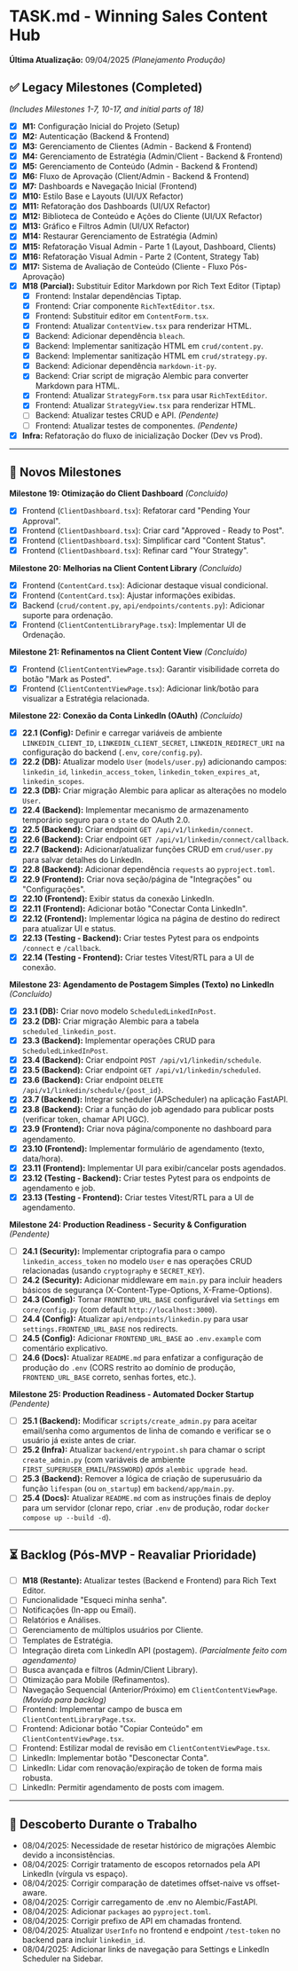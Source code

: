 # TASK.md - Winning Sales Content Hub

**Última Atualização:** 09/04/2025 *(Planejamento Produção)*

## ✅ Legacy Milestones (Completed)

*(Includes Milestones 1-7, 10-17, and initial parts of 18)*
*   [x] **M1:** Configuração Inicial do Projeto (Setup)
*   [x] **M2:** Autenticação (Backend & Frontend)
*   [x] **M3:** Gerenciamento de Clientes (Admin - Backend & Frontend)
*   [x] **M4:** Gerenciamento de Estratégia (Admin/Client - Backend & Frontend)
*   [x] **M5:** Gerenciamento de Conteúdo (Admin - Backend & Frontend)
*   [x] **M6:** Fluxo de Aprovação (Client/Admin - Backend & Frontend)
*   [x] **M7:** Dashboards e Navegação Inicial (Frontend)
*   [x] **M10:** Estilo Base e Layouts (UI/UX Refactor)
*   [x] **M11:** Refatoração dos Dashboards (UI/UX Refactor)
*   [x] **M12:** Biblioteca de Conteúdo e Ações do Cliente (UI/UX Refactor)
*   [x] **M13:** Gráfico e Filtros Admin (UI/UX Refactor)
*   [x] **M14:** Restaurar Gerenciamento de Estratégia (Admin)
*   [x] **M15:** Refatoração Visual Admin - Parte 1 (Layout, Dashboard, Clients)
*   [x] **M16:** Refatoração Visual Admin - Parte 2 (Content, Strategy Tab)
*   [x] **M17:** Sistema de Avaliação de Conteúdo (Cliente - Fluxo Pós-Aprovação)
*   [x] **M18 (Parcial):** Substituir Editor Markdown por Rich Text Editor (Tiptap)
    *   [x] Frontend: Instalar dependências Tiptap.
    *   [x] Frontend: Criar componente `RichTextEditor.tsx`.
    *   [x] Frontend: Substituir editor em `ContentForm.tsx`.
    *   [x] Frontend: Atualizar `ContentView.tsx` para renderizar HTML.
    *   [x] Backend: Adicionar dependência `bleach`.
    *   [x] Backend: Implementar sanitização HTML em `crud/content.py`.
    *   [x] Backend: Implementar sanitização HTML em `crud/strategy.py`.
    *   [x] Backend: Adicionar dependência `markdown-it-py`.
    *   [x] Backend: Criar script de migração Alembic para converter Markdown para HTML.
    *   [x] Frontend: Atualizar `StrategyForm.tsx` para usar `RichTextEditor`.
    *   [x] Frontend: Atualizar `StrategyView.tsx` para renderizar HTML.
    *   [ ] Backend: Atualizar testes CRUD e API. *(Pendente)*
    *   [ ] Frontend: Atualizar testes de componentes. *(Pendente)*
*   [x] **Infra:** Refatoração do fluxo de inicialização Docker (Dev vs Prod).

---

## 🎯 Novos Milestones

**Milestone 19: Otimização do Client Dashboard** *(Concluído)*
*   [x] Frontend (`ClientDashboard.tsx`): Refatorar card "Pending Your Approval".
*   [x] Frontend (`ClientDashboard.tsx`): Criar card "Approved - Ready to Post".
*   [x] Frontend (`ClientDashboard.tsx`): Simplificar card "Content Status".
*   [x] Frontend (`ClientDashboard.tsx`): Refinar card "Your Strategy".

**Milestone 20: Melhorias na Client Content Library** *(Concluído)*
*   [x] Frontend (`ContentCard.tsx`): Adicionar destaque visual condicional.
*   [x] Frontend (`ContentCard.tsx`): Ajustar informações exibidas.
*   [x] Backend (`crud/content.py`, `api/endpoints/contents.py`): Adicionar suporte para ordenação.
*   [x] Frontend (`ClientContentLibraryPage.tsx`): Implementar UI de Ordenação.

**Milestone 21: Refinamentos na Client Content View** *(Concluído)*
*   [x] Frontend (`ClientContentViewPage.tsx`): Garantir visibilidade correta do botão "Mark as Posted".
*   [x] Frontend (`ClientContentViewPage.tsx`): Adicionar link/botão para visualizar a Estratégia relacionada.

**Milestone 22: Conexão da Conta LinkedIn (OAuth)** *(Concluído)*
*   [x] **22.1 (Config):** Definir e carregar variáveis de ambiente `LINKEDIN_CLIENT_ID`, `LINKEDIN_CLIENT_SECRET`, `LINKEDIN_REDIRECT_URI` na configuração do backend (`.env`, `core/config.py`).
*   [x] **22.2 (DB):** Atualizar modelo `User` (`models/user.py`) adicionando campos: `linkedin_id`, `linkedin_access_token`, `linkedin_token_expires_at`, `linkedin_scopes`.
*   [x] **22.3 (DB):** Criar migração Alembic para aplicar as alterações no modelo `User`.
*   [x] **22.4 (Backend):** Implementar mecanismo de armazenamento temporário seguro para o `state` do OAuth 2.0.
*   [x] **22.5 (Backend):** Criar endpoint `GET /api/v1/linkedin/connect`.
*   [x] **22.6 (Backend):** Criar endpoint `GET /api/v1/linkedin/connect/callback`.
*   [x] **22.7 (Backend):** Adicionar/atualizar funções CRUD em `crud/user.py` para salvar detalhes do LinkedIn.
*   [x] **22.8 (Backend):** Adicionar dependência `requests` ao `pyproject.toml`.
*   [x] **22.9 (Frontend):** Criar nova seção/página de "Integrações" ou "Configurações".
*   [x] **22.10 (Frontend):** Exibir status da conexão LinkedIn.
*   [x] **22.11 (Frontend):** Adicionar botão "Conectar Conta LinkedIn".
*   [x] **22.12 (Frontend):** Implementar lógica na página de destino do redirect para atualizar UI e status.
*   [x] **22.13 (Testing - Backend):** Criar testes Pytest para os endpoints `/connect` e `/callback`.
*   [x] **22.14 (Testing - Frontend):** Criar testes Vitest/RTL para a UI de conexão.

**Milestone 23: Agendamento de Postagem Simples (Texto) no LinkedIn** *(Concluído)*
*   [x] **23.1 (DB):** Criar novo modelo `ScheduledLinkedInPost`.
*   [x] **23.2 (DB):** Criar migração Alembic para a tabela `scheduled_linkedin_post`.
*   [x] **23.3 (Backend):** Implementar operações CRUD para `ScheduledLinkedInPost`.
*   [x] **23.4 (Backend):** Criar endpoint `POST /api/v1/linkedin/schedule`.
*   [x] **23.5 (Backend):** Criar endpoint `GET /api/v1/linkedin/scheduled`.
*   [x] **23.6 (Backend):** Criar endpoint `DELETE /api/v1/linkedin/schedule/{post_id}`.
*   [x] **23.7 (Backend):** Integrar scheduler (APScheduler) na aplicação FastAPI.
*   [x] **23.8 (Backend):** Criar a função do job agendado para publicar posts (verificar token, chamar API UGC).
*   [x] **23.9 (Frontend):** Criar nova página/componente no dashboard para agendamento.
*   [x] **23.10 (Frontend):** Implementar formulário de agendamento (texto, data/hora).
*   [x] **23.11 (Frontend):** Implementar UI para exibir/cancelar posts agendados.
*   [x] **23.12 (Testing - Backend):** Criar testes Pytest para os endpoints de agendamento e job.
*   [x] **23.13 (Testing - Frontend):** Criar testes Vitest/RTL para a UI de agendamento.

**Milestone 24: Production Readiness - Security & Configuration** *(Pendente)*
*   [ ] **24.1 (Security):** Implementar criptografia para o campo `linkedin_access_token` no modelo `User` e nas operações CRUD relacionadas (usando `cryptography` e `SECRET_KEY`).
*   [ ] **24.2 (Security):** Adicionar middleware em `main.py` para incluir headers básicos de segurança (X-Content-Type-Options, X-Frame-Options).
*   [ ] **24.3 (Config):** Tornar `FRONTEND_URL_BASE` configurável via `Settings` em `core/config.py` (com default `http://localhost:3000`).
*   [ ] **24.4 (Config):** Atualizar `api/endpoints/linkedin.py` para usar `settings.FRONTEND_URL_BASE` nos redirects.
*   [ ] **24.5 (Config):** Adicionar `FRONTEND_URL_BASE` ao `.env.example` com comentário explicativo.
*   [ ] **24.6 (Docs):** Atualizar `README.md` para enfatizar a configuração de produção do `.env` (CORS restrito ao domínio de produção, `FRONTEND_URL_BASE` correto, senhas fortes, etc.).

**Milestone 25: Production Readiness - Automated Docker Startup** *(Pendente)*
*   [ ] **25.1 (Backend):** Modificar `scripts/create_admin.py` para aceitar email/senha como argumentos de linha de comando e verificar se o usuário já existe antes de criar.
*   [ ] **25.2 (Infra):** Atualizar `backend/entrypoint.sh` para chamar o script `create_admin.py` (com variáveis de ambiente `FIRST_SUPERUSER_EMAIL`/`PASSWORD`) *após* `alembic upgrade head`.
*   [ ] **25.3 (Backend):** Remover a lógica de criação de superusuário da função `lifespan` (ou `on_startup`) em `backend/app/main.py`.
*   [ ] **25.4 (Docs):** Atualizar `README.md` com as instruções finais de deploy para um servidor (clonar repo, criar `.env` de produção, rodar `docker compose up --build -d`).

---

## ⏳ Backlog (Pós-MVP - Reavaliar Prioridade)

*   [ ] **M18 (Restante):** Atualizar testes (Backend e Frontend) para Rich Text Editor.
*   [ ] Funcionalidade "Esqueci minha senha".
*   [ ] Notificações (In-app ou Email).
*   [ ] Relatórios e Análises.
*   [ ] Gerenciamento de múltiplos usuários por Cliente.
*   [ ] Templates de Estratégia.
*   [ ] Integração direta com LinkedIn API (postagem). *(Parcialmente feito com agendamento)*
*   [ ] Busca avançada e filtros (Admin/Client Library).
*   [ ] Otimização para Mobile (Refinamentos).
*   [ ] Navegação Sequencial (Anterior/Próximo) em `ClientContentViewPage`. *(Movido para backlog)*
*   [ ] Frontend: Implementar campo de busca em `ClientContentLibraryPage.tsx`.
*   [ ] Frontend: Adicionar botão "Copiar Conteúdo" em `ClientContentViewPage.tsx`.
*   [ ] Frontend: Estilizar modal de revisão em `ClientContentViewPage.tsx`.
*   [ ] LinkedIn: Implementar botão "Desconectar Conta".
*   [ ] LinkedIn: Lidar com renovação/expiração de token de forma mais robusta.
*   [ ] LinkedIn: Permitir agendamento de posts com imagem.

---

## 🚧 Descoberto Durante o Trabalho
*   08/04/2025: Necessidade de resetar histórico de migrações Alembic devido a inconsistências.
*   08/04/2025: Corrigir tratamento de escopos retornados pela API LinkedIn (vírgula vs espaço).
*   08/04/2025: Corrigir comparação de datetimes offset-naive vs offset-aware.
*   08/04/2025: Corrigir carregamento de .env no Alembic/FastAPI.
*   08/04/2025: Adicionar `packages` ao `pyproject.toml`.
*   08/04/2025: Corrigir prefixo de API em chamadas frontend.
*   08/04/2025: Atualizar `UserInfo` no frontend e endpoint `/test-token` no backend para incluir `linkedin_id`.
*   08/04/2025: Adicionar links de navegação para Settings e LinkedIn Scheduler na Sidebar.
